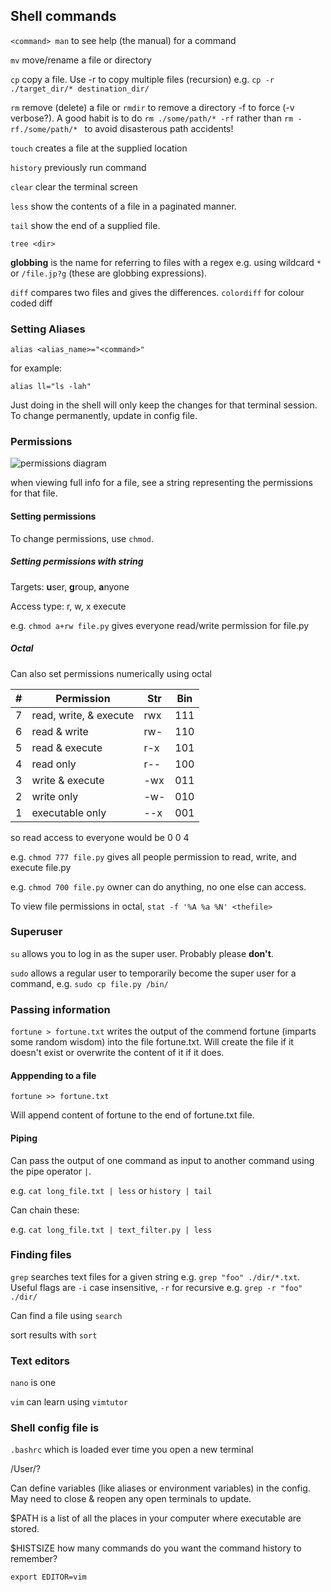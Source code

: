 ## Shell commands

`<command> man` to see help (the manual) for a command

`mv` move/rename a file or directory 

`cp` copy a file. Use -r to copy multiple files (recursion) e.g. `cp -r ./target_dir/* destination_dir/`

`rm` remove (delete) a file or `rmdir` to remove a directory -f to force (-v verbose?). A good habit is to do `rm ./some/path/* -rf` rather than `rm -rf./some/path/* ` to avoid disasterous path accidents!

`touch` creates a file at the supplied location

`history` previously run command

`clear` clear the terminal screen

`less` show the contents of a file in a paginated manner.

`tail` show the end of a supplied file.

`tree <dir>`

**globbing** is the name for referring to files with a regex e.g. using wildcard `*` or `/file.jp?g` (these are globbing expressions).

`diff` compares two files and gives the differences. `colordiff` for colour coded diff

### Setting Aliases

`alias <alias_name>="<command>"`

for example:

`alias ll="ls -lah"` 

Just doing in the shell will only keep the changes for that terminal session. To change permanently, update in config file.

### Permissions

![permissions diagram](http://linuxcommand.org/images/file_permissions.png)

when viewing full info for a file, see a string representing the permissions for that file.

#### Setting permissions

To change permissions, use `chmod`. 

##### Setting permissions with string 

Targets: **u**ser, **g**roup, **a**nyone 

Access type: r, w, x execute

e.g. `chmod a+rw file.py` gives everyone read/write permission for file.py

##### Octal

Can also set permissions numerically using octal 

| #    | Permission             | Str  | Bin  |
| ---- | ---------------------- | ---- | ---- |
| 7    | read, write, & execute | rwx  | 111  |
| 6    | read & write           | rw-  | 110  |
| 5    | read & execute         | r-x  | 101  |
| 4    | read only              | r--  | 100  |
| 3    | write & execute        | -wx  | 011  |
| 2    | write only             | -w-  | 010  |
| 1    | executable only        | --x  | 001  |

so read access to everyone would be 0 0 4

e.g. `chmod 777 file.py` gives all people permission to read, write, and execute file.py

e.g. `chmod 700 file.py` owner can do anything, no one else can access.

To view file permissions in octal, `stat -f '%A %a %N' <thefile> `

### Superuser

`su` allows you to log in as the super user. Probably please **don't**.

`sudo` allows a regular user to temporarily become the super user for a command, e.g. `sudo cp file.py /bin/`

### Passing information

`fortune > fortune.txt` writes the output of the commend fortune (imparts some random wisdom) into the file fortune.txt. Will create the file if it doesn't exist or overwrite the content of it if it does. 

#### Apppending to a file

`fortune >> fortune.txt`

Will append content of fortune to the end of fortune.txt file.

#### Piping

Can pass the output of one command as input to another command using the pipe operator `|`.

e.g. `cat long_file.txt | less` or  `history | tail`

Can chain these:

e.g. `cat long_file.txt | text_filter.py | less`

### Finding files

`grep` searches text files for a given string e.g. `grep "foo" ./dir/*.txt`. Useful flags are `-i` case insensitive, `-r` for recursive e.g. `grep -r "foo" ./dir/` 

Can find a file using `search`

sort results with `sort`

### Text editors

`nano` is one

`vim` can learn using `vimtutor`

### Shell config file is 

`.bashrc` which is loaded ever time you open a new terminal

/User/?

Can define variables (like aliases or environment variables) in the config. May need to close & reopen any open terminals to update.

$PATH is a list of all the places in your computer where executable are stored.

$HISTSIZE how many commands do you want the command history to remember?

`export EDITOR=vim`

